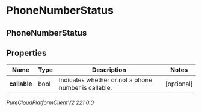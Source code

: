 # PhoneNumberStatus

## PhoneNumberStatus

## Properties

|Name | Type | Description | Notes|
|------------ | ------------- | ------------- | -------------|
| **callable** | bool | Indicates whether or not a phone number is callable. | [optional] |



_PureCloudPlatformClientV2 221.0.0_
